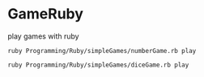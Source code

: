 # GameRuby
play games with ruby

```shell
ruby Programming/Ruby/simpleGames/numberGame.rb play

ruby Programming/Ruby/simpleGames/diceGame.rb play
```
